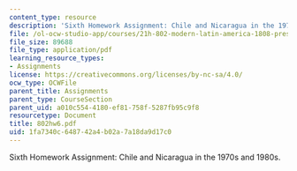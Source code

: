 ```yaml
---
content_type: resource
description: 'Sixth Homework Assignment: Chile and Nicaragua in the 1970s and 1980s.'
file: /ol-ocw-studio-app/courses/21h-802-modern-latin-america-1808-present-revolution-dictatorship-democracy-spring-2005/1fa7340c648742a4b02a7a18da9d17c0_802hw6.pdf
file_size: 89688
file_type: application/pdf
learning_resource_types:
- Assignments
license: https://creativecommons.org/licenses/by-nc-sa/4.0/
ocw_type: OCWFile
parent_title: Assignments
parent_type: CourseSection
parent_uid: a010c554-4180-ef81-758f-5287fb95c9f8
resourcetype: Document
title: 802hw6.pdf
uid: 1fa7340c-6487-42a4-b02a-7a18da9d17c0
---
```

Sixth Homework Assignment: Chile and Nicaragua in the 1970s and 1980s.